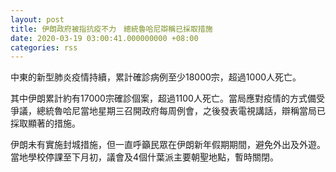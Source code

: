 ```yaml
---
layout: post
title: 伊朗政府被指抗疫不力　總統魯哈尼辯稱已採取措施
date: 2020-03-19 03:00:41.000000000 +08:00
categories: rss
---
```


中東的新型肺炎疫情持續，累計確診病例至少18000宗，超過1000人死亡。

其中伊朗累計約有17000宗確診個案，超過1100人死亡。當局應對疫情的方式備受爭議，總統魯哈尼當地星期三召開政府每周例會，之後發表電視講話，辯稱當局已採取顯著的措施。

伊朗未有實施封城措施，但一直呼籲民眾在伊朗新年假期期間，避免外出及外遊。當地學校停課至下月初，議會及4個什葉派主要朝聖地點，暫時關閉。
